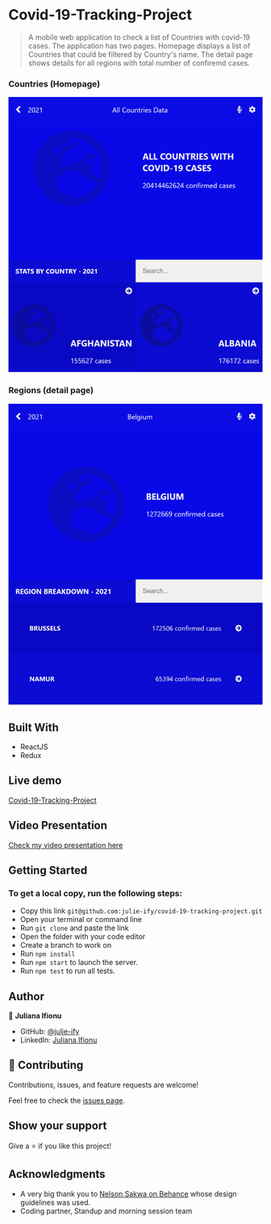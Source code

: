 # Covid-19-Tracking-Project

> A mobile web application to check a list of Countries with covid-19 cases. The application has two pages. Homepage displays a list of Countries that could be filtered by Country's name. The detail page shows details for all regions with total number of confiremd cases.

### Countries (Homepage)

![screenshot](./src/image/homepage.png)

### Regions (detail page)

![screenshot](./src/image/detailpage.png)

## Built With

- ReactJS
- Redux

## Live demo

[Covid-19-Tracking-Project](https://compassionate-hamilton-ee5949.netlify.app/)

## Video Presentation
[Check my video presentation here](https://www.loom.com/share/2ee0bcacd5c04077a0a978a24d1f5a86)

## Getting Started

### To get a local copy, run the following steps:

- Copy this link `git@github.com:julie-ify/covid-19-tracking-project.git`
- Open your terminal or command line
- Run `git clone` and paste the link
- Open the folder with your code editor
- Create a branch to work on
- Run `npm install`
- Run `npm start` to launch the server.
- Run `npm test` to run all tests.

## Author

👤 **Juliana Ifionu**

- GitHub: [@julie-ify](https://github.com/julie-ify)
- LinkedIn: [Juliana Ifionu](https://www.linkedin.com/in/juliana-ifionu-4a9492212/)

## 🤝 Contributing

Contributions, issues, and feature requests are welcome!

Feel free to check the [issues page](https://github.com/julie-ify/covid-19-tracking-project/issues).

## Show your support

Give a ⭐️ if you like this project!

## Acknowledgments

- A very big thank you to [Nelson Sakwa on Behance](https://www.behance.net/sakwadesignstudio) whose design guidelines was used.
- Coding partner, Standup and morning session team
